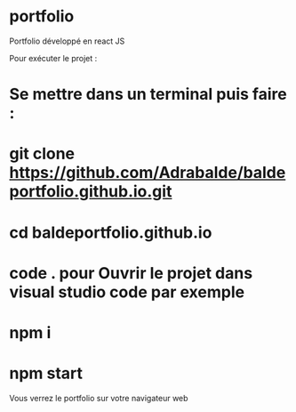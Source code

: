 # portfolio
Portfolio développé en react JS


Pour exécuter le projet :

# Se mettre dans un terminal puis faire :

# git clone https://github.com/Adrabalde/baldeportfolio.github.io.git

# cd baldeportfolio.github.io

# code . pour Ouvrir le projet dans visual studio code par exemple 

# npm i

# npm start 

Vous verrez le portfolio sur votre navigateur web 


